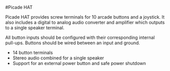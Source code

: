 <!--
---
name: Picade HAT
class: board
type: input
formfactor: HAT
manufacturer: Pimoroni
description: Arcade control inputs plus mono I2S digital audio
buy: https://shop.pimoroni.com/
image: 'picade-hat.png'
pincount: 40
eeprom: yes
power:
  '1':
  '2':
  '4':
  '17':
ground:
  '6':
  '9':
  '14':
  '20':
  '25':
  '30':
  '34':
  '39':
pin:
  '12':
    name: I2S
  '35':
    name: I2S
  '40':
    name: I2S
  '7':
    name: Shutdown
  '11':
    name: Power
  '13':
    name: Enter
  '15':
    name: Escape
  '16':
    name: Coin
  '18':
    name: Start
  '29':
    name: 'Button 1'
  '23':
    name: 'Button 2'
  '24':
    name: 'Button 3'
  '22':
    name: 'Button 4'
  '21':
    name: 'Button 5'
  '19':
    name: 'Button 6'
  '32':
    name: Up
  '31':
    name: Down
  '38':
    name: Left
  '36':
    name: Right
install:
  'devices':
  - 'i2s'
-->
#Picade HAT

Picade HAT provides screw terminals for 10 arcade buttons and a joystick. It also includes a digital to analog audio converter and amplifier which outputs to a single speaker terminal.

All button inputs should be configured with their corresponding internal pull-ups. Buttons should be wired between an input and ground.

* 14 button terminals
* Stereo audio combined for a single speaker
* Support for an external power button and safe power shutdown
